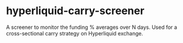 # hyperliquid-carry-screener
A screener to monitor the funding % averages over N days. Used for a cross-sectional carry strategy on Hyperliquid exchange.
